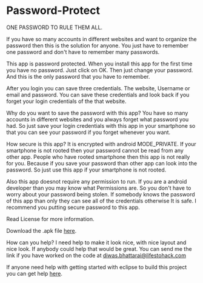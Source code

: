 Password-Protect
================
ONE PASSWORD TO RULE THEM ALL.

If you have so many accounts in different websites and want to organize the password then this is the solution for anyone. You just have to remember one password and don't have to remember many passwords. 

This app is password protected. When you install this app for the first time you have no password. Just click on OK. Then just change your password. And this is the only password that you have to remember.

After you login you can save three credentials. The website, Username or email and password. You can save these credentials and look back if you forget your login credentials of the that website. 

Why do you want to save the password with this app?
You have so many accounts in different websites and you always forget what password you had. So just save your login credentials with this app in your smartphone so that you can see your password if you forget whenever you want.

How secure is this app?
It is encrypted with android MODE_PRIVATE. If your smartphone is not rooted then your password cannot be read from any other app. People who have rooted smartphone then this app is not really for you. Because if you save your password than other app can look into the password. So just use this app if your smartphone is not rooted.

Also this app doesnot require any permission to run. If you are a android developer than you may know what Permissions are. So you don't have to worry about your password being stolen. If somebody knows the password of this app than only they can see all of the credentials otherwise It is safe. I recommend you putting secure password to this app.

Read License for more information.

Download the .apk file <a href="http://www.lifestohack.com/divon/public.php?service=files&t=322b2de4a16f56ba1c9084f12b32460b">here</a>.

How can you help?
I need help to make it look nice, with nice layout and nice look. If anybody could help that would be great. You can send me the link if you have worked on the code at diwas.bhattarai@lifestohack.com

If anyone need help with getting started with eclipse to build this project you can get help <a href="http://www.lifestohack.com/?s=eclipse">here</a>.

